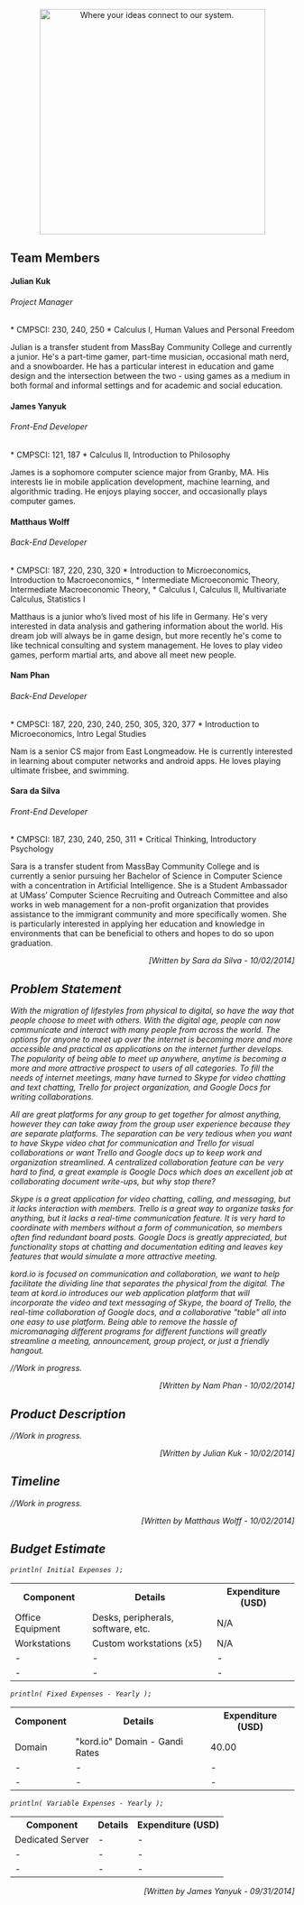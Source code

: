 <p align="center"><img src="https://trello-attachments.s3.amazonaws.com/540c6e8258f3b06826ac54ed/54149b93e8d3f86b7acb851f/750x317/dc13b374aa93a55f51bc7444c36f483d/kordio.jpg" width="400px" alt="Where your ideas connect to our system."></p>

<h2>Team Members</h2>

<h4>Julian Kuk</h4><h6><em>Project Manager</em></h6>
	* CMPSCI: 230, 240, 250
	* Calculus I, Human Values and Personal Freedom

Julian is a transfer student from MassBay Community College and currently a junior. He's a part-time gamer, part-time musician, occasional math nerd, and a snowboarder. He has a particular interest in education and game design and the intersection between the two - using games as a medium in both formal and informal settings and for academic and social education.

<h4>James Yanyuk</h4>
<h6><em>Front-End Developer</em></h6>
	* CMPSCI: 121, 187
	* Calculus II, Introduction to Philosophy

James is a sophomore computer science major from Granby, MA. His interests lie in mobile application development, machine learning, and algorithmic trading. He enjoys playing soccer, and occasionally plays computer games.

<h4>Matthaus Wolff</h4>
<h6><em>Back-End Developer</em></h6>
	* CMPSCI: 187, 220, 230, 320
	* Introduction to Microeconomics, Introduction to Macroeconomics,
	* Intermediate Microeconomic Theory, Intermediate Macroeconomic Theory, 
	* Calculus I, Calculus II, Multivariate Calculus, Statistics I

Matthaus is a junior who’s lived most of his life in Germany. He's very interested in data analysis and gathering information about the world. His dream job will always be in game design, but more recently he's come to like technical consulting and system management. He loves to play video games, perform martial arts, and above all meet new people.

<h4>Nam Phan</h4>
<h6><em>Back-End Developer</em></h6>
	* CMPSCI: 187, 220, 230, 240, 250, 305, 320, 377
	* Introduction to Microeconomics, Intro Legal Studies

Nam is a senior CS major from East Longmeadow. He is currently interested in learning about computer networks and android apps. He loves playing ultimate frisbee, and swimming.

<h4>Sara da Silva</h4>
<h6><em>Front-End Developer</em></h6>
	* CMPSCI: 187, 230, 240, 250, 311
	* Critical Thinking, Introductory Psychology

Sara is a transfer student from MassBay Community College and is currently a senior pursuing her Bachelor of Science in Computer Science with a concentration in Artificial Intelligence. She is a Student Ambassador at UMass’ Computer Science Recruiting and Outreach Committee and also works in web management for a non-profit organization that provides assistance to the immigrant community and more specifically women. She is particularly interested in applying her education and knowledge in environments that can be beneficial to others and hopes to do so upon graduation.

<p align = "right"><i >[Written by Sara da Silva - 10/02/2014]</em></p>

<h2>Problem Statement</h2>
	
With the migration of lifestyles from physical to digital, so have the way that people choose to meet with others. With the digital age, people can now communicate and interact with many people from across the world. The options for anyone to meet up over the internet is becoming more and more accessible and practical as applications on the internet further develops. The popularity of being able to meet up anywhere, anytime is becoming a more and more attractive prospect to users of all categories. To fill the needs of internet meetings, many have turned to Skype for video chatting and text chatting, Trello for project organization, and Google Docs for writing collaborations.

All are great platforms for any group to get together for almost anything, however they can take away from the group user experience because they are separate platforms. The separation can be very tedious when you want to have Skype video chat for communication and Trello for visual collaborations or want Trello and Google docs up to keep work and organization streamlined. A centralized collaboration feature can be very hard to find, a great example is Google Docs which does an excellent job at collaborating document write-ups, but why stop there?

Skype is a great application for video chatting, calling, and messaging, but it lacks interaction with members. Trello is a great way to organize tasks for anything, but it lacks a real-time communication feature. It is very hard to coordinate with members without a form of communication, so members often find redundant board posts. Google Docs is greatly appreciated, but functionality stops at chatting and documentation editing and leaves key features that would simulate a more attractive meeting.

kord.io is focused on communication and collaboration, we want to help facilitate the dividing line that separates the physical from the digital. The team at kord.io introduces our web application platform that will incorporate the video and text messaging of Skype, the board of Trello, the real-time collaboration of Google docs, and a collaborative "table" all into one easy to use platform. Being able to remove the hassle of micromanaging different programs for different functions will greatly streamline a meeting, announcement, group project, or just a friendly hangout.

//Work in progress.

<p align = "right"><i >[Written by Nam Phan - 10/02/2014]</em></p>

<h2>Product Description</h2>
//Work in progress.

<p align = "right"><i >[Written by  Julian Kuk - 10/02/2014]</em></p>

<h2>Timeline</h2>
//Work in progress.

<p align = "right"><i > [Written by Matthaus Wolff - 10/02/2014]</em></p>


<h2>Budget Estimate</h2>

<code>println( Initial Expenses );</code>
<table>
	<tr>
		<th>Component</th>
		<th>Details</th>
		<th>Expenditure (USD)</th>
	</tr>
	<tr>
		<td>Office Equipment</td>
		<td>Desks, peripherals, software, etc.</td>
		<td>N/A</td>
	</tr>
	<tr>
		<td>Workstations</td>
		<td>Custom workstations (x5)</td>
		<td>N/A</td>
	</tr>
	<tr>
		<td>-</td>
		<td>-</td>
		<td>-</td>
	</tr>
	<tr>
		<td>-</td>
		<td>-</td>
		<td>-</td>
	</tr>
</table>

<code>println( Fixed Expenses - Yearly );</code>
<table>
	<tr>
		<th>Component</th>
		<th>Details</th>
		<th>Expenditure (USD)</th>
	</tr>
	<tr>
		<td>Domain</td>
		<td>"kord.io" Domain - Gandi Rates</td>
		<td>40.00</td>
	</tr>
	<tr>
		<td>-</td>
		<td>-</td>
		<td>-</td>
	</tr>
	<tr>
		<td>-</td>
		<td>-</td>
		<td>-</td>
	</tr>
</table>

<code>println( Variable Expenses - Yearly );</code>
<table>
	<tr>
		<th>Component</th>
		<th>Details</th>
		<th>Expenditure (USD)</th>
	</tr>
	<tr>
		<td>Dedicated Server</td>
		<td>-</td>
		<td>-</td>
	</tr>
	<tr>
		<td>-</td>
		<td>-</td>
		<td>-</td>
	</tr>
	<tr>
		<td>-</td>
		<td>-</td>
		<td>-</td>
	</tr>
</table>

<p align = "right"><i > [Written by James Yanyuk - 09/31/2014]</em></p>